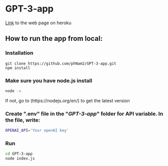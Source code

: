 # GPT-3-app
[Link](https://openai-search-app.herokuapp.com) to the web page on heroku

## How to run the app from local:
### Installation
```shell
git clone https://github.com/phNam2/GPT-3-app.git
npm install
```
### Make sure you have node.js install
```bash
node -v
```
<p>If not, go to (https://nodejs.org/en/) to get the latest version</p>

### Create ".env" file in the "_GPT-3-app_" folder for API variable. In the file, write:
```bash
OPENAI_API='Your openAI key'
```

### Run
```bash
cd GPT-3-app
node index.js
```